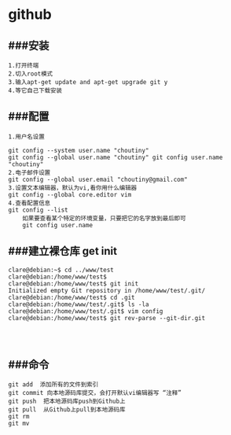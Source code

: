 ﻿github
============

###安装
-------------
```
1.打开终端
2.切入root模式
3.输入apt-get update and apt-get upgrade git y
4.等它自己下载安装
```

###配置
-------------
```
1.用户名设置 

git config --system user.name "choutiny" 
git config --global user.name "choutiny" git config user.name "choutiny" 
2.电子邮件设置 
git config --global user.email "choutiny@gmail.com" 
3.设置文本编辑器，默认为vi,看你用什么编辑器 
git config --global core.editor vim 
4.查看配置信息 
git config --list 
	如果要查看某个特定的环境变量，只要把它的名字放到最后即可 
	git config user.name 

```

###建立裸仓库  get init
-------------
```
clare@debian:~$ cd ../www/test
clare@debian:/home/www/test$ 
clare@debian:/home/www/test$ git init
Initialized empty Git repository in /home/www/test/.git/
clare@debian:/home/www/test$ cd .git
clare@debian:/home/www/test/.git$ ls -la
clare@debian:/home/www/test/.git$ vim config 
clare@debian:/home/www/test$ git rev-parse --git-dir.git




```



###命令
-------------
```
git add  添加所有的文件到索引
git commit 向本地源码库提交，会打开默认vi编辑器写 “注释”
git push  把本地源码库push到Github上
git pull  从Github上pull到本地源码库
git rm
git mv
```


  
